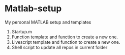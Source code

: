 # Matlab-setup

My personal MATLAB setup and templates

1) Startup.m
2) Function template and function to create a new one.
3) Livescript template and function to create a new one.
4) Shell script to update all repos in current folder
